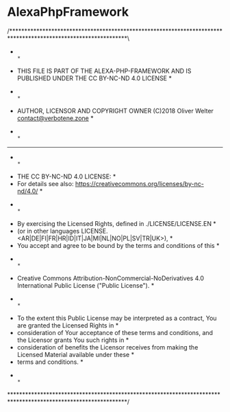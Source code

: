 # AlexaPhpFramework

 /***************************************************************************************************************\
 *                                                                                                               *
 * THIS FILE IS PART OF THE ALEXA-PHP-FRAMEWORK AND IS PUBLISHED UNDER THE CC BY-NC-ND 4.0 LICENSE               * 
 *                                                                                                               * 
 * AUTHOR, LICENSOR AND COPYRIGHT OWNER (C)2018 Oliver Welter <contact@verbotene.zone>                           *
 *                                                                                                               * 
 * ************************************************************************************************************* *
 *                                                                                                               *
 * THE CC BY-NC-ND 4.0 LICENSE:                                                                                  *
 * For details see also: https://creativecommons.org/licenses/by-nc-nd/4.0/                                      *
 *                                                                                                               *
 * By exercising the Licensed Rights, defined in ./LICENSE/LICENSE.EN                                            *
 * (or in other languages LICENSE.<AR|DE|FI|FR|HR|ID|IT|JA|MI|NL|NO|PL|SV|TR|UK>),                               *
 * You accept and agree to be bound by the terms and conditions of this                                          *
 *                                                                                                               *
 * Creative Commons Attribution-NonCommercial-NoDerivatives 4.0 International Public License ("Public License"). * 
 *                                                                                                               *
 * To the extent this Public License may be interpreted as a contract, You are granted the Licensed Rights in    *
 * consideration of Your acceptance of these terms and conditions, and the Licensor grants You such rights in    *
 * consideration of benefits the Licensor receives from making the Licensed Material available under these       *
 * terms and conditions.                                                                                         *
 *                                                                                                               *
 \***************************************************************************************************************/


